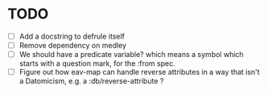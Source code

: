 # TODO

- [ ] Add a docstring to defrule itself
- [ ] Remove dependency on medley
- [ ] We should have a predicate variable? which means a symbol which starts with a question mark,
      for the :from spec.
- [ ] Figure out how eav-map can handle reverse attributes in a way that isn't a Datomicism, e.g.
      a :db/reverse-attribute ?
